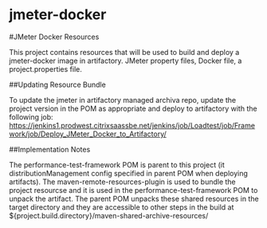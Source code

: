 jmeter-docker
=============
#JMeter Docker Resources

This project contains resources that will be used to build and deploy a jmeter-docker image in artifactory. JMeter property files, Docker file, a project.properties file.

##Updating Resource Bundle

To update the jmeter in artifactory managed archiva repo, update the project version in the POM as appropriate and deploy to artifactory with the following job: https://jenkins1.prodwest.citrixsaassbe.net/jenkins/job/Loadtest/job/Framework/job/Deploy_JMeter_Docker_to_Artifactory/

##Implementation Notes

The performance-test-framework POM is parent to this project (it distributionManagement config specified in parent POM when deploying artifacts).
The maven-remote-resources-plugin is used to bundle the project resourcse and it is used in the performance-test-framework POM to unpack the artifact.
The parent POM unpacks these shared resources in the target directory and they are accessible to other steps in the build at ${project.build.directory}/maven-shared-archive-resources/